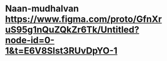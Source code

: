 # Naan-mudhalvan https://www.figma.com/proto/GfnXruS95g1nQuZQkZr6Tk/Untitled?node-id=0-1&t=E6V8Slst3RUvDpYO-1
